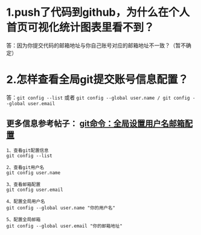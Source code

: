 # 1.push了代码到github，为什么在个人首页可视化统计图表里看不到？
答：因为你提交代码的邮箱地址与你自己账号对应的邮箱地址不一致？（暂不确定）

# 2.怎样查看全局git提交账号信息配置？
答：`git config --list` 或者 `git config --global user.name / git config --global user.email`

## 更多信息参考帖子：  [git命令：全局设置用户名邮箱配置](https://www.cnblogs.com/vae860514/p/8203455.html)
```
1、查看git配置信息
git config --list

2、查看git用户名
git config user.name

3、查看邮箱配置
git config user.email

4、配置全局用户名
git config --global user.name "你的用户名"

5、配置全局邮箱
git config --global user.email "你的邮箱地址"
```